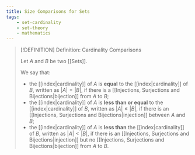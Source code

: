```yaml
---
title: Size Comparisons for Sets
tags:
    - set-cardinality
    - set-theory
    - mathematics
---
```



>[!DEFINITION] Definition: Cardinality Comparisons
>
>Let $A$ and $B$ be two [[Sets]].
>
>We say that:
>- the [[index|cardinality]] of $A$ is **equal** to the [[index|cardinality]] of $B$, written as $|A| = |B|$, if there is a [[Injections, Surjections and Bijections|bijection]] from $A$ to $B$;
>- the [[index|cardinality]] of $A$ is **less than or equal** to the [[index|cardinality]] of $B$, written as $|A| \le |B|$, if there is an [[Injections, Surjections and Bijections|injection]] between $A$ and $B$;
>- the [[index|cardinality]] of $A$ is **less than** the [[index|cardinality]] of $B$, written as $|A| \lt |B|$, if there is an [[Injections, Surjections and Bijections|injection]] but no [[Injections, Surjections and Bijections|bijection]] from $A$ to $B$.
>
